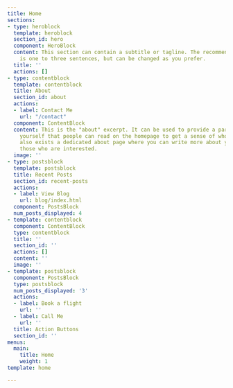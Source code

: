 ```yaml
---
title: Home
sections:
- type: heroblock
  template: heroblock
  section_id: hero
  component: HeroBlock
  content: This section can contain a subtitle or tagline. The recommended length
    is one to three sentences, but can be changed as you prefer.
  title: ''
  actions: []
- type: contentblock
  template: contentblock
  title: About
  section_id: about
  actions:
  - label: Contact Me
    url: "/contact"
  component: ContentBlock
  content: This is the "about" excerpt. It can be used to provide a paragraph about
    yourself that people can read on the homepage to get a sense of who you are. There
    also exists a dedicated about page where you can write more about yourself for
    those who are interested.
  image: ''
- type: postsblock
  template: postsblock
  title: Recent Posts
  section_id: recent-posts
  actions:
  - label: View Blog
    url: blog/index.html
  component: PostsBlock
  num_posts_displayed: 4
- template: contentblock
  component: ContentBlock
  type: contentblock
  title: ''
  section_id: ''
  actions: []
  content: ''
  image: ''
- template: postsblock
  component: PostsBlock
  type: postsblock
  num_posts_displayed: '3'
  actions:
  - label: Book a flight
    url: ''
  - label: Call Me
    url: ''
  title: Action Buttons
  section_id: ''
menus:
  main:
    title: Home
    weight: 1
template: home

---
```

